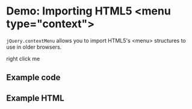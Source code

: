 # Demo: Importing HTML5 &lt;menu type=&quot;context&quot;&gt;

`jQuery.contextMenu` allows you to import HTML5's &lt;menu&gt; structures to use in older browsers. 

<span class="context-menu-one label label-default">right click me</span>

## Example code

<script type="text/javascript" class="showcase">
$(function(){
    $.contextMenu({
        selector: '.context-menu-html5menu', 
        items: $.contextMenu.fromMenu($('#html5menu'))
    });
});
</script>

## Example HTML
<div style="display:none;" class="showcase" data-showcase-import=".context-menu-one"></div>

<menu id="html5menu" type="context" style="display:none" class="showcase">
  <command label="rotate" icon="edit" onclick="alert('rotate')">
  <command label="resize" onclick="alert('resize')">
  <menu label="share">
    <command label="twitter" onclick="alert('twitter')">
    <hr>
    <command label="facebook" onclick="alert('facebook')">
  </menu>
</menu>